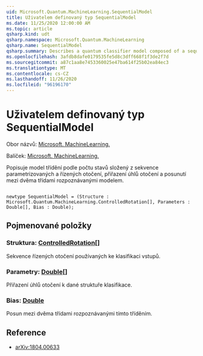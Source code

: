 ```yaml
---
uid: Microsoft.Quantum.MachineLearning.SequentialModel
title: Uživatelem definovaný typ SequentialModel
ms.date: 11/25/2020 12:00:00 AM
ms.topic: article
qsharp.kind: udt
qsharp.namespace: Microsoft.Quantum.MachineLearning
qsharp.name: SequentialModel
qsharp.summary: Describes a quantum classifier model composed of a sequence of parameterized and controlled rotations, an assignment of rotation angles, and a bias between the two classes recognized by the model.
ms.openlocfilehash: 3afdb8dafe0179535fe5d8c3dff668f1f3de2f7d
ms.sourcegitcommit: a87c1aa8e7453360025e47ba614f25b02ea84ec3
ms.translationtype: MT
ms.contentlocale: cs-CZ
ms.lasthandoff: 11/26/2020
ms.locfileid: "96196170"
---
```

# <a name="sequentialmodel-user-defined-type"></a>Uživatelem definovaný typ SequentialModel

Obor názvů: [Microsoft. MachineLearning.](xref:Microsoft.Quantum.MachineLearning)

Balíček: [Microsoft. MachineLearning.](https://nuget.org/packages/Microsoft.Quantum.MachineLearning)


Popisuje model třídění podle počtu stavů složený z sekvence parametrizovaných a řízených otočení, přiřazení úhlů otočení a posunutí mezi dvěma třídami rozpoznávanými modelem.

```qsharp

newtype SequentialModel = (Structure : Microsoft.Quantum.MachineLearning.ControlledRotation[], Parameters : Double[], Bias : Double);
```



## <a name="named-items"></a>Pojmenované položky

### <a name="structure--controlledrotation"></a>Struktura: [ControlledRotation](xref:Microsoft.Quantum.MachineLearning.ControlledRotation)[]

Sekvence řízených otočení používaných ke klasifikaci vstupů.
### <a name="parameters--double"></a>Parametry: [Double](xref:microsoft.quantum.lang-ref.double)[]

Přiřazení úhlů otočení k dané struktuře klasifikace.
### <a name="bias--double"></a>Bias: [Double](xref:microsoft.quantum.lang-ref.double)

Posun mezi dvěma třídami rozpoznávanými tímto tříděním.

## <a name="references"></a>Reference

- [arXiv:1804.00633](https://arxiv.org/abs/1804.00633)